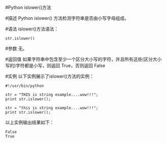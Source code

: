 #Python islower()方法


#描述
Python islower() 方法检测字符串是否由小写字母组成。


#语法
islower()方法语法：

```
str.islower()
```

#参数
无。

#返回值
如果字符串中包含至少一个区分大小写的字符，并且所有这些(区分大小写的)字符都是小写，则返回 True，否则返回 False

#实例
以下实例展示了islower()方法的实例：

```
#!/usr/bin/python

str = "THIS is string example....wow!!!"; 
print str.islower();

str = "this is string example....wow!!!";
print str.islower();
```

以上实例输出结果如下：


```
False
True
```